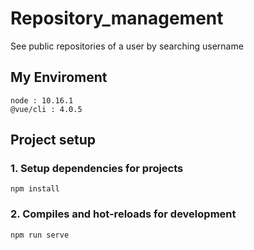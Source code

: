 # Repository_management
See public repositories of a user by searching username

## My Enviroment
```
node : 10.16.1
@vue/cli : 4.0.5
```

## Project setup
### 1. Setup dependencies for projects
```
npm install
```

### 2. Compiles and hot-reloads for development
```
npm run serve
```


